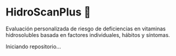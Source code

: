 # HidroScanPlus 🧪

Evaluación personalizada de riesgo de deficiencias en vitaminas hidrosolubles basada en factores individuales, hábitos y síntomas.

Iniciando repositorio...